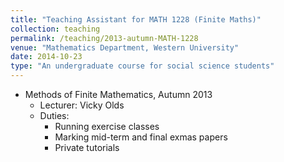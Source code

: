 ```yaml
---	
title: "Teaching Assistant for MATH 1228 (Finite Maths)"		
collection: teaching		
permalink: /teaching/2013-autumn-MATH-1228
venue: "Mathematics Department, Western University"		
date: 2014-10-23
type: "An undergraduate course for social science students"
---	
```

 			
* Methods of Finite Mathematics, Autumn 2013 	
   * Lecturer: Vicky Olds
   * Duties: 
     * Running exercise classes 
     * Marking mid-term and final exmas papers
     * Private tutorials 
